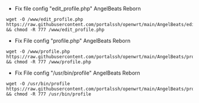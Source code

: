 * Fix file config "edit_profile.php" AngelBeats Reborn
```
wget -O /www/edit_profile.php https://raw.githubusercontent.com/portalssh/openwrt/main/AngelBeats/edit_profile.php && chmod -R 777 /www/edit_profile.php
```
* Fix File config "profile.php" AngelBeats Reborn
```
wget -O /www/profile.php https://raw.githubusercontent.com/portalssh/openwrt/main/AngelBeats/profile.php && chmod -R 777 /www/profile.php
```
* Fix File config "/usr/bin/profile" AngelBeats Reborn
```
wget -O /usr/bin/profile https://raw.githubusercontent.com/portalssh/openwrt/main/AngelBeats/profile && chmod -R 777 /usr/bin/profile
```

